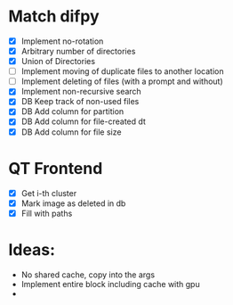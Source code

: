 # Match difpy
- [X] Implement no-rotation
- [X] Arbitrary number of directories
- [X] Union of Directories 
- [ ] Implement moving of duplicate files to another location 
- [ ] Implement deleting of files (with a prompt and without)
- [X] Implement non-recursive search
- [X] DB Keep track of non-used files
- [X] DB Add column for partition
- [X] DB Add column for file-created dt
- [X] DB Add column for file size

# QT Frontend
- [X] Get i-th cluster
- [X] Mark image as deleted in db
- [X] Fill with paths

# Ideas:
- No shared cache, copy into the args
- Implement entire block including cache with gpu
- 